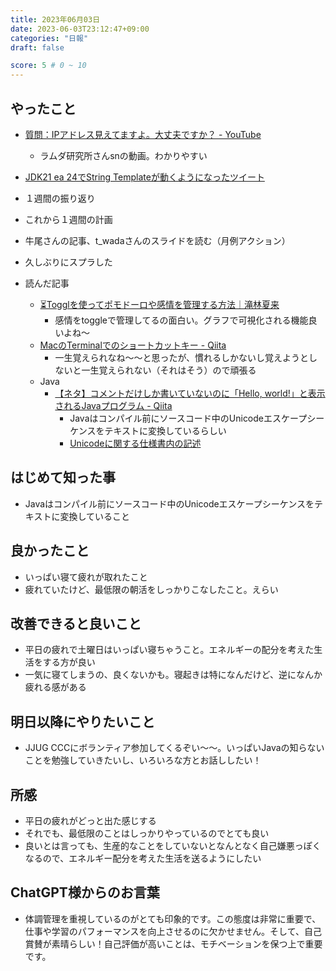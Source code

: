 ```yaml
---
title: 2023年06月03日
date: 2023-06-03T23:12:47+09:00
categories: "日報"
draft: false

score: 5 # 0 ~ 10
---
```


## やったこと

- [質問：IPアドレス見えてますよ。大丈夫ですか？ - YouTube](https://www.youtube.com/watch?v=4G2zR1VT0Ck)
	- ラムダ研究所さんsnの動画。わかりやすい
- [JDK21 ea 24でString Templateが動くようになったツイート](https://twitter.com/kis/status/1662318564349706245)
- １週間の振り返り
- これから１週間の計画
- 牛尾さんの記事、t_wadaさんのスライドを読む（月例アクション）
- 久しぶりにスプラした

- 読んだ記事

	- [⏳Togglを使ってポモドーロや感情を管理する方法｜滝林夏来](https://note.com/takibayashi/n/n4503ca444def)
		- 感情をtoggleで管理してるの面白い。グラフで可視化される機能良いよね〜
	- [MacのTerminalでのショートカットキー - Qiita](https://qiita.com/orangeboy/items/a51730ec2d157bf064d6)
		- 一生覚えられなね〜〜と思ったが、慣れるしかないし覚えようとしないと一生覚えられない（それはそう）ので頑張る
	- Java
		- [【ネタ】コメントだけしか書いていないのに「Hello, world!」と表示されるJavaプログラム - Qiita](https://qiita.com/cha84rakanal/items/06477529d48c52f26e2d?utm_campaign=popular_items&utm_medium=feed&utm_source=popular_items)
			- Javaはコンパイル前にソースコード中のUnicodeエスケープシーケンスをテキストに変換しているらしい
			- [Unicodeに関する仕様書内の記述](https://docs.oracle.com/javase/specs/jls/se16/html/jls-3.html)

  

## はじめて知った事

- Javaはコンパイル前にソースコード中のUnicodeエスケープシーケンスをテキストに変換していること

  

## 良かったこと

- いっぱい寝て疲れが取れたこと
- 疲れていたけど、最低限の朝活をしっかりこなしたこと。えらい

  

## 改善できると良いこと

- 平日の疲れで土曜日はいっぱい寝ちゃうこと。エネルギーの配分を考えた生活をする方が良い
- 一気に寝てしまうの、良くないかも。寝起きは特になんだけど、逆になんか疲れる感がある

  

## 明日以降にやりたいこと

- JJUG CCCにボランティア参加してくるぞい〜〜。いっぱいJavaの知らないことを勉強していきたいし、いろいろな方とお話ししたい！

  

## 所感
- 平日の疲れがどっと出た感じする
- それでも、最低限のことはしっかりやっているのでとても良い
- 良いとは言っても、生産的なことをしていないとなんとなく自己嫌悪っぽくなるので、エネルギー配分を考えた生活を送るようにしたい


## ChatGPT様からのお言葉
- 体調管理を重視しているのがとても印象的です。この態度は非常に重要で、仕事や学習のパフォーマンスを向上させるのに欠かせません。そして、自己賞賛が素晴らしい！自己評価が高いことは、モチベーションを保つ上で重要です。